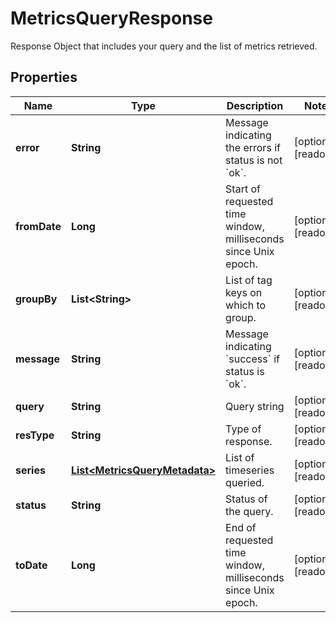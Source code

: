 # MetricsQueryResponse

Response Object that includes your query and the list of metrics retrieved.

## Properties

| Name         | Type                                                            | Description                                                         | Notes                 |
| ------------ | --------------------------------------------------------------- | ------------------------------------------------------------------- | --------------------- |
| **error**    | **String**                                                      | Message indicating the errors if status is not &#x60;ok&#x60;.      | [optional] [readonly] |
| **fromDate** | **Long**                                                        | Start of requested time window, milliseconds since Unix epoch.      | [optional] [readonly] |
| **groupBy**  | **List&lt;String&gt;**                                          | List of tag keys on which to group.                                 | [optional] [readonly] |
| **message**  | **String**                                                      | Message indicating &#x60;success&#x60; if status is &#x60;ok&#x60;. | [optional] [readonly] |
| **query**    | **String**                                                      | Query string                                                        | [optional] [readonly] |
| **resType**  | **String**                                                      | Type of response.                                                   | [optional] [readonly] |
| **series**   | [**List&lt;MetricsQueryMetadata&gt;**](MetricsQueryMetadata.md) | List of timeseries queried.                                         | [optional] [readonly] |
| **status**   | **String**                                                      | Status of the query.                                                | [optional] [readonly] |
| **toDate**   | **Long**                                                        | End of requested time window, milliseconds since Unix epoch.        | [optional] [readonly] |
